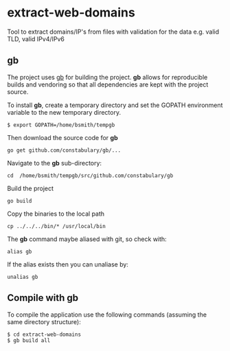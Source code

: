 # extract-web-domains

Tool to extract domains/IP's from files with validation for the data e.g. valid TLD, valid IPv4/IPv6

## gb

The project uses [gb](https://getgb.io) for building the project. **gb** allows for reproducible builds and vendoring so that all dependencies are kept with the project source.

To install **gb**, create a temporary directory and set the GOPATH environment variable to the new temporary directory.
```
$ export GOPATH=/home/bsmith/tempgb
```
Then download the source code for **gb**
```
go get github.com/constabulary/gb/...
```
Navigate to the **gb** sub-directory:
```
cd  /home/bsmith/tempgb/src/github.com/constabulary/gb
```
Build the project
```
go build
```
Copy the binaries to the local path
```
cp ../../../bin/* /usr/local/bin
```
The **gb** command maybe aliased with git, so check with:
```
alias gb
```
If the alias exists then you can unaliase by:
```
unalias gb
```
## Compile with gb

To compile the application use the following commands (assuming the same directory structure):
```
$ cd extract-web-domains
$ gb build all
```
